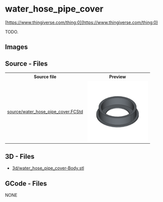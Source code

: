 # water_hose_pipe_cover

[https://www.thingiverse.com/thing:0](https://www.thingiverse.com/thing:0)



TODO.

## Images

## Source - Files

<table>
  <tr>
    <th>Source file</th>
    <th>Preview</th>
  </tr>
  <tr>
    <td>
        <a href="source/water_hose_pipe_cover.FCStd">source/water_hose_pipe_cover.FCStd</a>
    </td>
    <td>
        <img src="img/previews/water_hose_pipe_cover.png" alt="img/previews/water_hose_pipe_cover.png" width="200"/>
    </td>
  </tr>
</table>

## 3D - Files
* [3d/water_hose_pipe_cover-Body.stl](3d/water_hose_pipe_cover-Body.stl)

## GCode - Files
NONE